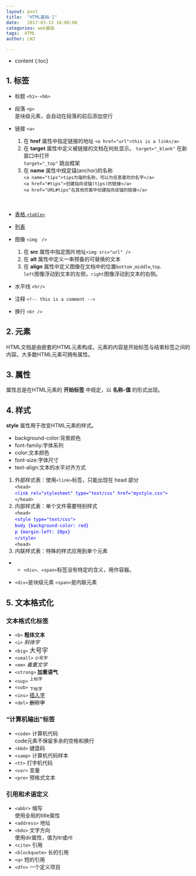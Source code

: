 ```yaml
---
layout: post
title:  "HTML基础-1"
date:   2017-03-13 18:00:00
categories: web基础
tags:  HTML
author: LWJ

---
```


* content
{:toc}

## 1. 标签

+ 标题 `<h1>-<h6>`  
+ 段落 `<p>`  
  是块级元素，会自动在段落的前后添加空行
+ 链接 `<a>`
  1. 在 **href** 属性中指定链接的地址  `<a href="url">this is a link</a>`  
  2. 在 **target** 属性中定义被链接的文档在何处显示。
  `target="_blank"` 在新窗口中打开  
  `target="_top"` 跳出框架
  3. 在 **name** 属性中规定锚(anchor)的名称  
  `<a name="tips">tips为锚的名称，可以为任意喜欢的名字</a>`  
  `<a href="#tips">创建指向该锚(tips)的链接</a>`  
  `<a href="URL#tips"在其他页面中创建指向该锚的链接</a>` 



    　　
+ <a href="http://w3school.com.cn/html/html_tables.asp">表格 `<table>` </a>  
+ <a href="http://w3school.com.cn/html/html_lists.asp">列表</a>
　
+ 图像 `<img　/>`  
  1. 在 **src** 属性中指定图片地址`<img src="url" />`  
  2. 在 **alt** 属性中定义一串预备的可替换的文本  
  3. 在 **align** 属性中定义图像在文档中的位置`bottom` ,`middle`,`top`.  
  `left`图像浮动到文本的左侧，`right`图像浮动到文本的右侧。
+ 水平线 `<hr/>`  
+ 注释 `<!-- this is a comment -->`  
+ 换行 `<br />`



## 2. 元素

  HTML文档是由嵌套的HTML元素构成，元素的内容是开始标签与结束标签之间的内容。大多数HTML元素可拥有属性。

## 3. 属性

  属性总是在HTML元素的 **开始标签** 中规定，以 **名称-值** 的形式出现。

## 4. 样式

**style** 属性用于改变HTML元素的样式。  

+ background-color:背景颜色  
+ font-family:字体系列  
+ color:文本颜色  
+ font-size:字体尺寸  
+ text-align:文本的水平对齐方式  

 1. 外部样式表：使用`<link>`标签，只能出现在 head 部分  
  `<head>`  <span style="color: blue">   
  `<link rel="stylesheet" type="text/css" href="mystyle.css">`  </span>   
  `</head>`   
 2. 内部样式表：单个文件需要特别样式   
  `<head>`  <span style="color: blue">  
  `<style type="text/css">`   
  `body {background-color: red}`   
  `p {margin-left: 20px}`   
  `</style>`  </span>  
  `<head>`  
 3. 内联样式表：特殊的样式应用到单个元素  
+ -  `<div>、<span>`标签没有特定的含义，用作容器。
 - `<div>`是块级元素  `<span>`是内联元素
	
## 5. 文本格式化

### 文本格式化标签  

+ `<b>` <b> 粗体文本</b>  
+ `<i>` <i> 斜体字</i>  
+ `<big>` <big> 大号字</big>  
+ `<small>` <small> 小号字</small>  
+ `<em>` <em> 着重文字</em>  
+ `<strong>`<strong> 加重语气</strong>  
+ `<sup>` <sup> 上标字</sup>  
+ `<sub>` <sub> 下标字</sub>  
+ `<ins>` <ins> 插入字</ins>  
+ `<del>` <del> 删除字</del>  

### “计算机输出”标签  

+ `<code>` 计算机代码  
  code元素不保留多余的空格和换行
+ `<kbd>` 键盘码  
+ `<samp>` 计算机代码样本  
+ `<tt>` 打字机代码  
+ `<var>` 变量  
+ `<pre>` 预格式文本 

### 引用和术语定义  

+ `<abbr>` 缩写  
  使用全局的title属性
+ `<address>` 地址  
+ `<bdo>` 文字方向  
  使用dir属性，值为ltr或rtl  
+ `<cite>`  引用
+ `<blockquote>` 长的引用  
+ `<q>` 短的引用  
+ `<dfn>` 一个定义项目  

